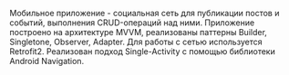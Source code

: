 Мобильное приложение - социальная сеть для публикации постов и событий, выполнения CRUD-операций над ними. 
Приложение построено на архитектуре MVVM, реализованы паттерны Builder, Singletone, Observer, Adapter. Для работы с сетью используется Retrofit2. Реализован подход Single-Activity с помощью библиотеки Android Navigation.
